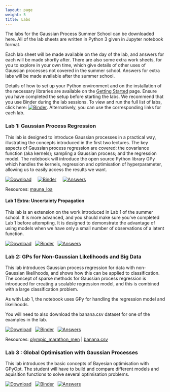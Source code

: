 ```yaml
---
layout: page
weight: 5
title: Labs
---
```


The labs for the Gaussian Process Summer School can be downloaded here. All of the lab sheets are written in Python 3 given in Jupyter notebook format.

Each lab sheet will be made available on the day of the lab, and answers for each will be made shortly after. There are also some extra work sheets, for you to explore in your own time, which give details of other uses of Gaussian processes not covered in the summer school. Answers for extra labs will be made available after the summer school.


Details of how to set up your Python environment and on the installation of the necessary libraries are available on the [Getting Started](../getting_started) page. Ensure you have completed the setup before starting the labs. We recommend that you use Binder during the lab sessions. To view and run the full list of labs, click here: [![Binder](https://mybinder.org/badge_logo.svg)](https://mybinder.org/v2/gh/gpschool/labs/2019?filepath=2019%2F). Alternatively, you can use the corresponding links for each lab.

### Lab 1: Gaussian Process Regression
This lab is designed to introduce Gaussian processes in a practical way, illustrating the concepts introduced in the first two lectures. The key aspects of Gaussian process regression are covered: the covariance function (aka kernels); sampling a Gaussian process; and the regression model. The notebook will introduce the open source Python library GPy which handles the kernels, regression and optimisation of hyperparameter, allowing us to easily access the results we want.

[![Download](https://img.shields.io/badge/download-lab%201-green)](https://github.com/gpschool/labs/raw/2019/2019/lab_1.ipynb) &nbsp;&nbsp;&nbsp; [![Binder](https://mybinder.org/badge_logo.svg)](https://mybinder.org/v2/gh/gpschool/labs/2019?filepath=2019%2Flab_1.ipynb) &nbsp;&nbsp;&nbsp; [![Answers](https://img.shields.io/badge/answers-unavailable-red)](#)

Resources: [mauna_loa](https://github.com/gpschool/labs/raw/2019/.resources/mauna_loa)

#### Lab 1 Extra: Uncertainty Propagation
This lab is an extension on the work introduced in Lab 1 of the summer school. It is more advanced, and you should make sure you've completed Lab 1 before attempting. It is designed to demonstrate the advantage of using models when we have only a small number of observations of a latent function.
 
[![Download](https://img.shields.io/badge/unavailable-lab%201%20extra-red)](https://github.com/gpschool/labs/raw/2019/2019/lab_1_extra.ipynb)&nbsp;&nbsp;&nbsp;[![Binder](https://mybinder.org/badge_logo.svg)](https://mybinder.org/v2/gh/gpschool/labs/2019?filepath=2019%2Flab_1_extra.ipynb)&nbsp;&nbsp;&nbsp;[![Answers](https://img.shields.io/badge/answers-unavailable-red)](#)

### Lab 2: GPs for Non-Gaussian Likelihoods and Big Data
This lab introduces Gaussian process regression for data with non-Gaussian likelihoods, and shows how this can be applied to classification. The concept of sparse methods for Gaussian process regression is introduced for creating a scalable regression model, and this is combined with a large classification problem.

As with Lab 1, the notebook uses GPy for handling the regression model and likelihoods.

You will need to also download the banana.csv dataset for one of the examples in the lab.

[![Download](https://img.shields.io/badge/unavailable-lab%202-red)](https://github.com/gpschool/labs/raw/2019/2019/lab_2.ipynb)&nbsp;&nbsp;&nbsp;[![Binder](https://mybinder.org/badge_logo.svg)](https://mybinder.org/v2/gh/gpschool/labs/2019?filepath=2019%2Flab_2.ipynb)&nbsp;&nbsp;&nbsp;[![Answers](https://img.shields.io/badge/answers-unavailable-red)](#)

Resources: [olympic_marathon_men](https://github.com/gpschool/labs/raw/2019/.resources/olympic_marathon_men) | [banana.csv](https://github.com/gpschool/labs/raw/2019/.resources/banana.csv) 

<!-- 
#### Lab 2 Extra: Deep Gaussian Processes

[![Download](https://img.shields.io/badge/unavailable-lab%202%20extra-red)](https://github.com/gpschool/labs/raw/2019/2019/lab_2_extra.ipynb)&nbsp;&nbsp;&nbsp;[![Binder](https://mybinder.org/badge_logo.svg)](https://mybinder.org/v2/gh/gpschool/labs/2019?filepath=2019%2Flab_2_extra.ipynb)&nbsp;&nbsp;&nbsp;[![Answers](https://img.shields.io/badge/answers-unavailable-red)](#)
-->


### Lab 3 : Global Optimisation with Gaussian Processes
This lab introduces the basic concepts of Bayesian optimisation with GPyOpt. The student will have to build and compare different models and aquisition functions to solve several optimisation problems.

[![Download](https://img.shields.io/badge/unavailable-lab%203-red)](https://github.com/gpschool/labs/raw/2019/2019/lab_3.ipynb)&nbsp;&nbsp;&nbsp;[![Binder](https://mybinder.org/badge_logo.svg)](https://mybinder.org/v2/gh/gpschool/labs/2019?filepath=2019%2Flab_3.ipynb)&nbsp;&nbsp;&nbsp;[![Answers](https://img.shields.io/badge/answers-unavailable-red)](#)


<!-- 
#### Lab 3 Extra: Unsupervised Learning with Gaussian Processes

[![Download](https://img.shields.io/badge/unavailable-lab%203%20extra-red)](https://github.com/gpschool/labs/raw/2019/2019/lab_3_extra.ipynb)&nbsp;&nbsp;&nbsp;[![Binder](https://mybinder.org/badge_logo.svg)](https://mybinder.org/v2/gh/gpschool/labs/2019?filepath=2019%2Flab_3_extra.ipynb)&nbsp;&nbsp;&nbsp;[![Answers](https://img.shields.io/badge/answers-unavailable-red)](#)
-->

